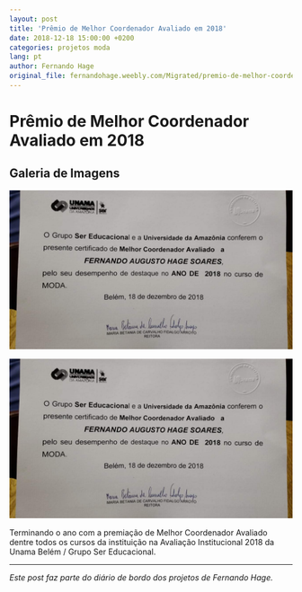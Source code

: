 ```yaml
---
layout: post
title: 'Prêmio de Melhor Coordenador Avaliado em 2018'
date: 2018-12-18 15:00:00 +0200
categories: projetos moda
lang: pt
author: Fernando Hage
original_file: fernandohage.weebly.com/Migrated/premio-de-melhor-coordenador-avaliado-em-2018.html
---
```


# Prêmio de Melhor Coordenador Avaliado em 2018

## Galeria de Imagens

![Prêmio de Melhor Coordenador Avaliado em 2018](/assets/images/premio-de-melhor-coordenador-avaliado-em-2018-01.jpg)

![Prêmio de Melhor Coordenador Avaliado em 2018](/assets/images/premio-de-melhor-coordenador-avaliado-em-2018-02.jpg)

Terminando o ano com a premiação de Melhor Coordenador Avaliado dentre todos os cursos da instituição na Avaliação Institucional 2018 da Unama Belém / Grupo Ser Educacional.

---

*Este post faz parte do diário de bordo dos projetos de Fernando Hage.*